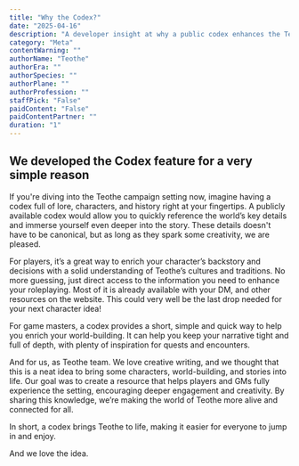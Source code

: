 ```yaml
---
title: "Why the Codex?"
date: "2025-04-16"
description: "A developer insight at why a public codex enhances the Teothe campaign setting experience for players and game masters"
category: "Meta"
contentWarning: ""
authorName: "Teothe"
authorEra: ""
authorSpecies: ""
authorPlane: ""
authorProfession: ""
staffPick: "False"
paidContent: "False"
paidContentPartner: ""
duration: "1"
---
```


## We developed the Codex feature for a very simple reason

If you're diving into the Teothe campaign setting now, imagine having a codex full of lore, characters, and history right at your fingertips. A publicly available codex would allow you to quickly reference the world’s key details and immerse yourself even deeper into the story. These details doesn't have to be canonical, but as long as they spark some creativity, we are pleased.

For players, it’s a great way to enrich your character’s backstory and decisions with a solid understanding of Teothe’s cultures and traditions. No more guessing, just direct access to the information you need to enhance your roleplaying. Most of it is already available with your DM, and other resources on the website. This could very well be the last drop needed for your next character idea!

For game masters, a codex provides a short, simple and quick way to help you enrich your world-building. It can help you keep your narrative tight and full of depth, with plenty of inspiration for quests and encounters.

And for us, as Teothe team. We love creative writing, and we thought that this is a neat idea to bring some characters, world-building, and stories into life. Our goal was to create a resource that helps players and GMs fully experience the setting, encouraging deeper engagement and creativity. By sharing this knowledge, we’re making the world of Teothe more alive and connected for all.

In short, a codex brings Teothe to life, making it easier for everyone to jump in and enjoy.

And we love the idea.
